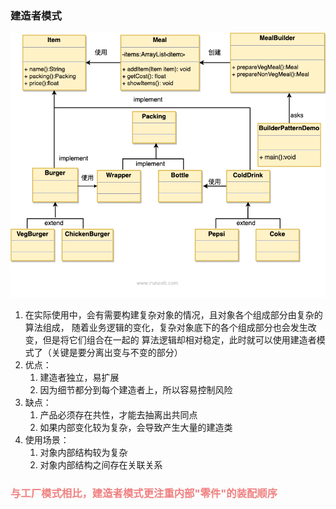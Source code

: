 ### 建造者模式

![](img.png)

1. 在实际使用中，会有需要构建复杂对象的情况，且对象各个组成部分由复杂的算法组成，
随着业务逻辑的变化，复杂对象底下的各个组成部分也会发生改变，但是将它们组合在一起的
算法逻辑却相对稳定，此时就可以使用建造者模式了（关键是要分离出变与不变的部分）
2. 优点：
      1) 建造者独立，易扩展
      2) 因为细节都分到每个建造者上，所以容易控制风险
3. 缺点：
      1) 产品必须存在共性，才能去抽离出共同点
      2) 如果内部变化较为复杂，会导致产生大量的建造类
4. 使用场景：
      1) 对象内部结构较为复杂
      2) 对象内部结构之间存在关联关系
### <font color=LightCoral> 与工厂模式相比，建造者模式更注重内部"零件"的装配顺序